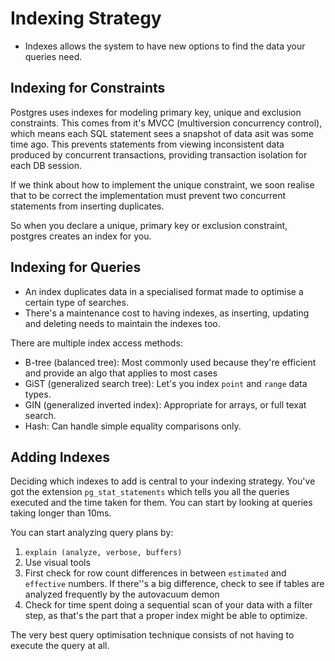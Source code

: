 # Indexing Strategy

- Indexes allows the system to have new options to find the data your queries need.

## Indexing for Constraints

Postgres uses indexes for modeling primary key, unique and exclusion constraints. This comes from it's MVCC (multiversion concurrency control), which means each SQL statement sees a snapshot of data asit was some time ago. This prevents statements from viewing inconsistent data produced by concurrent transactions, providing transaction isolation for each DB session.

If we think about how to implement the unique constraint, we soon realise that to be correct the implementation must prevent two concurrent statements from inserting duplicates.

So when you declare a unique, primary key or exclusion constraint, postgres creates an index for you.

## Indexing for Queries

- An index duplicates data in a specialised format made to optimise a certain type of searches.
- There's a maintenance cost to having indexes, as inserting, updating and deleting needs to maintain the indexes too.

There are multiple index access methods:

- B-tree (balanced tree): Most commonly used because they're efficient and provide an algo that applies to most cases
- GiST (generalized search tree): Let's you index `point` and `range` data types.
- GIN (generalized inverted index): Appropriate for arrays, or full texat search.
- Hash: Can handle simple equality comparisons only.

## Adding Indexes

Deciding which indexes to add is central to your indexing strategy. You've got the extension `pg_stat_statements` which tells you all the queries executed and the time taken for them. You can start by looking at queries taking longer than 10ms.

You can start analyzing query plans by:

1. `explain (analyze, verbose, buffers)`
2. Use visual tools
3. First check for row count differences in between `estimated` and `effective` numbers. If there''s a big difference, check to see if tables are analyzed frequently by the autovacuum demon
4. Check for time spent doing a sequential scan of your data with a filter step, as that's the part that a proper index might be able to optimize.

The very best query optimisation technique consists of not having to execute the query at all.
